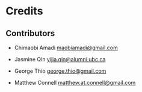 # Credits

## Contributors

* Chimaobi Amadi <maobiamadi@gmail.com>

* Jasmine Qin <yijia.qin@alumni.ubc.ca>
           
* George Thio <george.thio@gmail.com>

* Matthew Connell <matthew.at.connell@gmail.com>